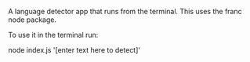 A language detector app that runs from the terminal. This uses the franc node package. 

To use it in the terminal run:

node index.js '[enter text here to detect]'
